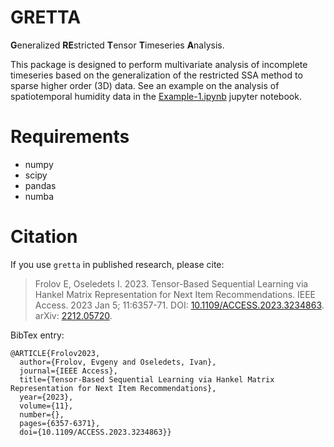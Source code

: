 # GRETTA
**G**eneralized **RE**stricted **T**ensor **T**imeseries **A**nalysis.

This package is designed to perform multivariate analysis of incomplete timeseries based on the generalization of the restricted SSA method to sparse higher order (3D) data.
See an example on the analysis of spatiotemporal humidity data in the [Example-1.ipynb](Example-1.ipynb) jupyter notebook.

# Requirements
- numpy
- scipy
- pandas
- numba

# Citation
If you use `gretta` in published research, please cite:
> Frolov E, Oseledets I. 2023. Tensor-Based Sequential Learning via Hankel Matrix Representation for Next Item Recommendations. IEEE Access. 2023 Jan 5; 11:6357-71. DOI: [10.1109/ACCESS.2023.3234863](https://doi.org/10.1109/ACCESS.2023.3234863). arXiv: [2212.05720](https://arxiv.org/abs/2212.05720).

BibTex entry:
```
@ARTICLE{Frolov2023,
  author={Frolov, Evgeny and Oseledets, Ivan},
  journal={IEEE Access}, 
  title={Tensor-Based Sequential Learning via Hankel Matrix Representation for Next Item Recommendations}, 
  year={2023},
  volume={11},
  number={},
  pages={6357-6371},
  doi={10.1109/ACCESS.2023.3234863}}
```
